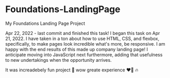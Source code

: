 # Foundations-LandingPage

My Foundations Landing Page Project


Apr 22, 2022 - last commit and finished this task! I began
this task on Apr 21, 2022. I have taken in a ton about how to
use HTML, CSS, and flexbox, specifically, to make pages look incredible what's more, be responsive. I am happy with the end results of this made up company landing page! I anticipate moving into JavaScript next furthermore, adding that usefulness to new undertakings when the opportunity arrives.

It was increadebely fun project 🥰 wow greate experience ❤️‍🔥 🔥